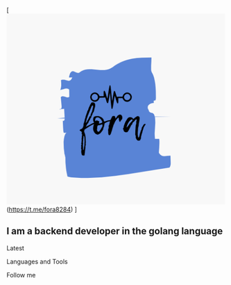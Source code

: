  [![Header](https://github.com/farit82/farit82/blob/main/assest/icon.png)(https://t.me/fora8284) ]
 
## I am a backend developer in the golang language ##
 
Latest
 
 Languages and Tools
 
 Follow me